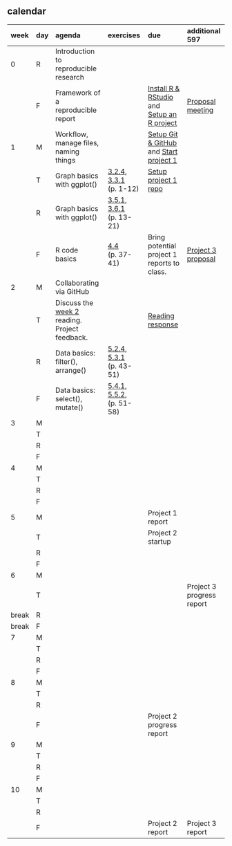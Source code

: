 
## calendar

| week  | day | agenda                                                        | exercises                                                                                                                                         | due                                                                                                    | additional 597                                  |
| :---- | :-- | :------------------------------------------------------------ | :------------------------------------------------------------------------------------------------------------------------------------------------ | :----------------------------------------------------------------------------------------------------- | :---------------------------------------------- |
| 0     | R   | Introduction to reproducible research                         |                                                                                                                                                   |                                                                                                        |                                                 |
|       | F   | Framework of a reproducible report                            |                                                                                                                                                   | [Install R & RStudio](cm0010_install-R-RStudio.md) and [Setup an R project](cm0011_setup-R-project.md) | [Proposal meeting](cm7301_project-3_start.md)   |
| 1     | M   | Workflow, manage files, naming things                         |                                                                                                                                                   | [Setup Git & GitHub](cm0012_setup-git.md) and [Start project 1](cm7101_project-1_start.md)             |                                                 |
|       | T   | Graph basics with ggplot()                                    | [3.2.4](http://r4ds.had.co.nz/data-visualisation.html#exercises), [3.3.1](http://r4ds.had.co.nz/data-visualisation.html#exercises-1) (p. 1-12)    | [Setup project 1 repo](cm7102_project-1_initial-repo.md)                                               |                                                 |
|       | R   | Graph basics with ggplot()                                    | [3.5.1](http://r4ds.had.co.nz/data-visualisation.html#exercises-2), [3.6.1](http://r4ds.had.co.nz/data-visualisation.html#exercises-3) (p. 13-21) |                                                                                                        |                                                 |
|       | F   | R code basics                                                 | [4.4](http://r4ds.had.co.nz/workflow-basics.html#practice) (p. 37-41)                                                                             | Bring potential project 1 reports to class.                                                            | [Project 3 proposal](cm7301_project-3_start.md) |
| 2     | M   | Collaborating via GitHub                                      |                                                                                                                                                   |                                                                                                        |                                                 |
|       | T   | Discuss the [week 2](../README.md) reading. Project feedback. |                                                                                                                                                   | [Reading response](../resources/readings/reading-response.pdf)                                         |                                                 |
|       | R   | Data basics: filter(), arrange()                              | [5.2.4](http://r4ds.had.co.nz/transform.html#exercises-7), [5.3.1](http://r4ds.had.co.nz/transform.html#exercises-8) (p. 43-51)                   |                                                                                                        |                                                 |
|       | F   | Data basics: select(), mutate()                               | [5.4.1](http://r4ds.had.co.nz/transform.html#exercises-9), [5.5.2](http://r4ds.had.co.nz/transform.html#exercises-10), (p. 51-58)                 |                                                                                                        |                                                 |
| 3     | M   |                                                               |                                                                                                                                                   |                                                                                                        |                                                 |
|       | T   |                                                               |                                                                                                                                                   |                                                                                                        |                                                 |
|       | R   |                                                               |                                                                                                                                                   |                                                                                                        |                                                 |
|       | F   |                                                               |                                                                                                                                                   |                                                                                                        |                                                 |
| 4     | M   |                                                               |                                                                                                                                                   |                                                                                                        |                                                 |
|       | T   |                                                               |                                                                                                                                                   |                                                                                                        |                                                 |
|       | R   |                                                               |                                                                                                                                                   |                                                                                                        |                                                 |
|       | F   |                                                               |                                                                                                                                                   |                                                                                                        |                                                 |
| 5     | M   |                                                               |                                                                                                                                                   | Project 1 report                                                                                       |                                                 |
|       | T   |                                                               |                                                                                                                                                   | Project 2 startup                                                                                      |                                                 |
|       | R   |                                                               |                                                                                                                                                   |                                                                                                        |                                                 |
|       | F   |                                                               |                                                                                                                                                   |                                                                                                        |                                                 |
| 6     | M   |                                                               |                                                                                                                                                   |                                                                                                        |                                                 |
|       | T   |                                                               |                                                                                                                                                   |                                                                                                        | Project 3 progress report                       |
| break | R   |                                                               |                                                                                                                                                   |                                                                                                        |                                                 |
| break | F   |                                                               |                                                                                                                                                   |                                                                                                        |                                                 |
| 7     | M   |                                                               |                                                                                                                                                   |                                                                                                        |                                                 |
|       | T   |                                                               |                                                                                                                                                   |                                                                                                        |                                                 |
|       | R   |                                                               |                                                                                                                                                   |                                                                                                        |                                                 |
|       | F   |                                                               |                                                                                                                                                   |                                                                                                        |                                                 |
| 8     | M   |                                                               |                                                                                                                                                   |                                                                                                        |                                                 |
|       | T   |                                                               |                                                                                                                                                   |                                                                                                        |                                                 |
|       | R   |                                                               |                                                                                                                                                   |                                                                                                        |                                                 |
|       | F   |                                                               |                                                                                                                                                   | Project 2 progress report                                                                              |                                                 |
| 9     | M   |                                                               |                                                                                                                                                   |                                                                                                        |                                                 |
|       | T   |                                                               |                                                                                                                                                   |                                                                                                        |                                                 |
|       | R   |                                                               |                                                                                                                                                   |                                                                                                        |                                                 |
|       | F   |                                                               |                                                                                                                                                   |                                                                                                        |                                                 |
| 10    | M   |                                                               |                                                                                                                                                   |                                                                                                        |                                                 |
|       | T   |                                                               |                                                                                                                                                   |                                                                                                        |                                                 |
|       | R   |                                                               |                                                                                                                                                   |                                                                                                        |                                                 |
|       | F   |                                                               |                                                                                                                                                   | Project 2 report                                                                                       | Project 3 report                                |
